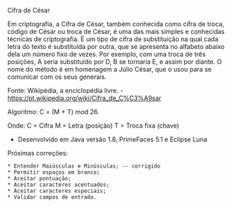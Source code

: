 ﻿Cifra de César

Em criptografia, a Cifra de César, também conhecida como cifra de troca, código de César ou 
troca de César, é uma das mais simples e conhecidas técnicas de criptografia. É um tipo de 
cifra de substituição na qual cada letra do texto é substituída por outra, que se apresenta 
no alfabeto abaixo dela um número fixo de vezes. Por exemplo, com uma troca de três posições, 
A seria substituído por D, B se tornaria E, e assim por diante. O nome do método é em homenagem 
a Júlio César, que o usou para se comunicar com os seus generais.

Fonte: Wikipédia, a enciclopédia livre. - https://pt.wikipedia.org/wiki/Cifra_de_C%C3%A9sar

Algoritmo: C = (M + T) mod 26.

Onde: 	C = Cifra
		M = Letra (posição)
		T = Troca fixa (chave)
		
* Desenvolvido em Java versão 1.8, PrimeFaces 5.1 e Eclipse Luna
		
Próximas correções:

	* Entender Maiúsculas e Minúsculas; -- corrigido
	* Permitir espaços em branco;
	* Aceitar pontuação;
	* Aceitar caracteres acentuados;
	* Aceitar caracteres especiais;
	* Validar campos de entrada.
